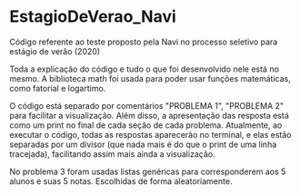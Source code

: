 # EstagioDeVerao_Navi
Código referente ao teste proposto pela Navi no processo seletivo para estágio de verão (2020)

Toda a explicação do código e tudo o que foi desenvolvido nele está no mesmo. A biblioteca math foi usada para poder usar funções matemáticas, como
fatorial e logartimo. 

O código está separado por comentários "PROBLEMA 1", "PROBLEMA 2" para facilitar a visualização. Além disso, a apresentação das resposta está como um print
no final de cada seção de cada problema. Atualmente, ao executar o código, todas as respostas aparecerão no terminal, e elas estão separadas por um divisor
(que nada mais é do que o print de uma linha tracejada), facilitando assim mais ainda a visualização.

No problema 3 foram usadas listas genéricas para corresponderem aos 5 alunos e suas 5 notas. Escolhidas de forma aleatoriamente.
